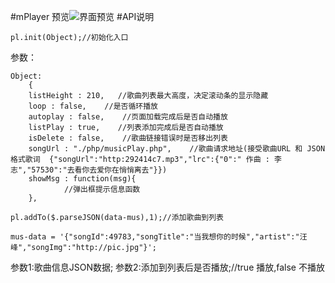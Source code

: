#mPlayer
预览![界面预览](http://git.oschina.net/uploads/images/2016/1021/232224_95cd94fd_1052484.png "mPlayer")
#API说明
```
pl.init(Object);//初始化入口
```
参数：

```
Object:
    {  
    listHeight : 210,   //歌曲列表最大高度，决定滚动条的显示隐藏
	loop : false,    //是否循环播放
	autoplay : false,    //页面加载完成后是否自动播放
	listPlay : true,    //列表添加完成后是否自动播放
	isDelete : false,    //歌曲链接错误时是否移出列表
	songUrl : "./php/musicPlay.php",    //歌曲请求地址(接受歌曲URL 和 JSON格式歌词  {"songUrl":"http:292414c7.mp3","lrc":{"0":" 作曲 : 李志","57530":"去看你去爱你在悄悄离去"}})
	showMsg : function(msg){
            //弹出框提示信息函数
	},

```




```
pl.addTo($.parseJSON(data-mus),1);//添加歌曲到列表
```


 
```
mus-data = '{"songId":49783,"songTitle":"当我想你的时候","artist":"汪峰","songImg":"http://pic.jpg"}';
```


参数1:歌曲信息JSON数据;
参数2:添加到列表后是否播放;//true 播放,false 不播放